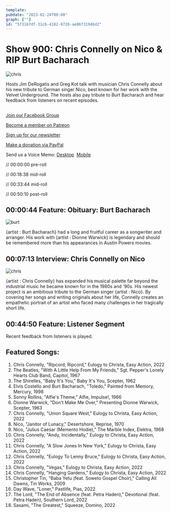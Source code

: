 ```yaml
---
template: 
pubdate: "2023-02-24T00:00"
graph: [""]
id: "5f3167df-31cb-4182-9720-ae86f3194bd2"
---
```






# Show 900: Chris Connelly on Nico & RIP Burt Bacharach

![chris](https://static.soundopinions.org/images/2023/a0235723401-65.jpeg)

Hosts Jim DeRogatis and Greg Kot talk with musician Chris Connelly about his new tribute to German singer Nico, best known for her work with the Velvet Underground. The hosts also pay tribute to Burt Bacharach and hear feedback from listeners on recent episodes. 



## 

[Join our Facebook Group](https://bit.ly/3sivr9T)

[Become a member on Patreon](https://bit.ly/3slWZvc)

[Sign up for our newsletter](https://bit.ly/3eEvRnG)

[Make a donation via PayPal](https://bit.ly/3dmt9lU)

Send us a Voice Memo: [Desktop](bit.ly/2RyD5Ah)  [Mobile](sayhi.chat/soundops)

// 00:00:00 pre-roll

// 00:18:38 mid-roll

// 00:33:44 mid-roll

// 00:50:10 post-roll



## 00:00:44 Feature: Obituary: Burt Bacharach

![burt](https://static.soundopinions.org/images/2023/burt.jpeg)

{artist : Burt Bacharach} had a long and fruitful career as a songwriter and arranger. His work with {artist : Dionne Warwick} is legendary and should be remembered more than his appearances in Austin Powers movies.



## 00:07:13 Interview: Chris Connelly on Nico

![chris](https://static.soundopinions.org/images/2023/a0235723401-65.jpeg)

{artist : Chris Connelly} has expanded his musical palette far beyond the industrial music he became known for in the 1980s and '90s. His newest project is an ambitious tribute to the German singer {artist : Nico}. By covering her songs and writing originals about her life, Connelly creates an empathetic portrait of an artist who faced many challenges in her tragically short life.



## 00:44:50  Feature: Listener Segment

Recent feedback from listeners is played.



## Featured Songs:

1. Chris Connelly, "Ripcord, Ripcord," Eulogy to Christa, Easy Action, 2022
2. The Beatles, "With A Little Help From My Friends," Sgt. Pepper's Lonely Hearts Club Band, Capitol, 1967
3. The Shirelles, "Baby It's You," Baby It's You, Scepter, 1962
4. Elvis Costello and Burt Bacharach, "Toledo," Painted from Memory, Mercury, 1998
5. Sonny Rollins, "Alfie's Theme," Alfie, Impulse!, 1966
6. Dionne Warwick, "Don't Make Me Over," Presenting Dionne Warwick, Scepter, 1963
7. Chris Connelly, "Union Square West," Eulogy to Christa, Easy Action, 2022
8. Nico, "Janitor of Lunacy," Desertshore, Reprise, 1970
9. Nico, "Julius Caesar (Memento Hodie)," The Marble Index, Elektra, 1968
10. Chris Connelly, "Andy, Incidentally," Eulogy to Christa, Easy Action, 2022
11. Chris Connelly, "A Slow Jones In New York," Eulogy to Christa, Easy Action, 2022
12. Chris Connelly, "Eulogy To Lenny Bruce," Eulogy to Christa, Easy Action, 2022
13. Chris Connelly, "Vegas," Eulogy to Christa, Easy Action, 2022
14. Chris Connelly, "Hanging Gardens," Eulogy to Christa, Easy Action, 2022
15. Christopher Tin, "Baba Yetu (feat. Soweto Gospel Choir)," Calling All Dawns, Tin Works, 2009
16. Day Wave, "Loner," Pastlife, Pias, 2022
17. The Lord, "The End of Absence (feat. Petra Haden)," Devotional (feat. Petra Haden), Southern Lord, 2022
18. Sasami, "The Greatest," Squeeze, Domino, 2022